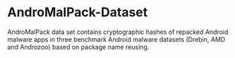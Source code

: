# AndroMalPack-Dataset
AndroMalPack data set contains cryptographic hashes of repacked Android malware apps in three benchmark Android malware datasets (Drebin, AMD and Androzoo) based on package name reusing.
